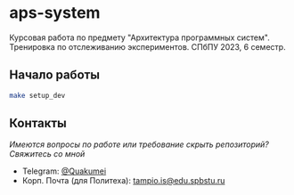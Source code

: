 # aps-system

Курсовая работа по предмету "Архитектура программных систем". Тренировка по отслеживанию экспериментов. СПбПУ 2023, 6 семестр.

## Начало работы

```bash
make setup_dev
```


## Контакты

*Имеются вопросы по работе или требование скрыть репозиторий? Свяжитесь со мной*

* Telegram: [@Quakumei](t.me/Quakumei) 
* Корп. Почта (для Политеха): tampio.is@edu.spbstu.ru
